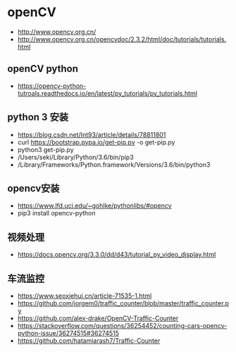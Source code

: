 # openCV
*   http://www.opencv.org.cn/
*   http://www.opencv.org.cn/opencvdoc/2.3.2/html/doc/tutorials/tutorials.html

## openCV python
*   https://opencv-python-tutroals.readthedocs.io/en/latest/py_tutorials/py_tutorials.html

## python 3 安装
*   https://blog.csdn.net/Int93/article/details/78811801
*   curl https://bootstrap.pypa.io/get-pip.py -o get-pip.py
*   python3 get-pip.py
*   /Users/seki/Library/Python/3.6/bin/pip3
*   /Library/Frameworks/Python.framework/Versions/3.6/bin/python3

## opencv安装
*   https://www.lfd.uci.edu/~gohlke/pythonlibs/#opencv
*   pip3 install opencv-python

## 视频处理
*   https://docs.opencv.org/3.3.0/dd/d43/tutorial_py_video_display.html

## 车流监控
*   https://www.seoxiehui.cn/article-71535-1.html
*   https://github.com/jorgem0/traffic_counter/blob/master/traffic_counter.py
*   https://github.com/alex-drake/OpenCV-Traffic-Counter
*   https://stackoverflow.com/questions/36254452/counting-cars-opencv-python-issue/36274515#36274515
*   https://github.com/hatamiarash7/Traffic-Counter
